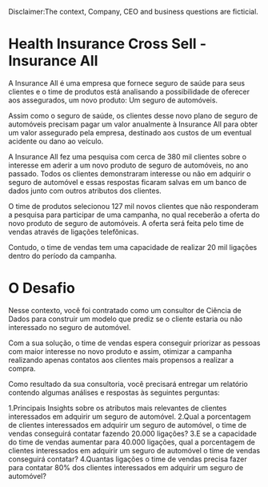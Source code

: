 Disclaimer:The context, Company, CEO and business questions are ficticial.

# Health Insurance Cross Sell - Insurance All

A Insurance All é uma empresa que fornece seguro de saúde para seus clientes e o time de produtos está analisando a possibilidade de oferecer aos assegurados, um novo produto: Um seguro de automóveis.

Assim como o seguro de saúde, os clientes desse novo plano de seguro de automóveis precisam pagar um valor anualmente à Insurance All para obter um valor assegurado pela empresa, destinado aos custos de um eventual acidente ou dano ao veículo.

A Insurance All fez uma pesquisa com cerca de 380 mil clientes sobre o interesse em aderir a um novo produto de seguro de automóveis, no ano passado. Todos os clientes demonstraram interesse ou não em adquirir o seguro de automóvel e essas respostas ficaram salvas em um banco de dados junto com outros atributos dos clientes.

O time de produtos selecionou 127 mil novos clientes que não responderam a pesquisa para participar de uma campanha, no qual receberão a oferta do novo produto de seguro de automóveis. A oferta será feita pelo time de vendas através de ligações telefônicas.

Contudo, o time de vendas tem uma capacidade de realizar 20 mil ligações dentro do período da campanha.

# O Desafio

Nesse contexto, você foi contratado como um consultor de Ciência de Dados para construir um modelo que prediz se o cliente estaria ou não interessado no seguro de automóvel. 

Com a sua solução, o time de vendas espera conseguir priorizar as pessoas com maior interesse no novo produto e assim, otimizar a campanha realizando apenas contatos aos clientes mais propensos a realizar a compra.

Como resultado da sua consultoria, você precisará entregar um relatório contendo algumas análises e respostas às seguintes perguntas:

1.Principais Insights sobre os atributos mais relevantes de clientes interessados em adquirir um seguro de automóvel.</b>
2.Qual a porcentagem de clientes interessados em adquirir um seguro de automóvel, o time de vendas conseguirá contatar fazendo 20.000 ligações?</b>
3.E se a capacidade do time de vendas aumentar para 40.000 ligações, qual a porcentagem de clientes interessados em adquirir um seguro de automóvel o time de vendas conseguirá contatar?</b>
4.Quantas ligações o time de vendas precisa fazer para contatar 80% dos clientes interessados em adquirir um seguro de automóvel?</b>

